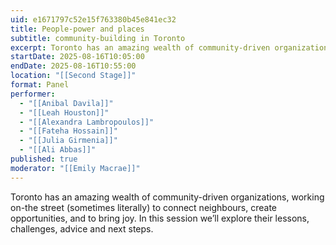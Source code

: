 ```yaml
---
uid: e1671797c52e15f763380b45e841ec32
title: People-power and places
subtitle: community-building in Toronto
excerpt: Toronto has an amazing wealth of community-driven organizations, working on-the street (sometimes literally) to connect neighbours, create opportunities, and to bring joy. In this session we’ll explore their lessons, challenges, advice and next steps.
startDate: 2025-08-16T10:05:00
endDate: 2025-08-16T10:55:00
location: "[[Second Stage]]"
format: Panel
performer:
  - "[[Anibal Davila]]"
  - "[[Leah Houston]]"
  - "[[Alexandra Lambropoulos]]"
  - "[[Fateha Hossain]]"
  - "[[Julia Girmenia]]"
  - "[[Ali Abbas]]"
published: true
moderator: "[[Emily Macrae]]"
---
```

Toronto has an amazing wealth of community-driven organizations, working on-the street (sometimes literally) to connect neighbours, create opportunities, and to bring joy. In this session we’ll explore their lessons, challenges, advice and next steps.